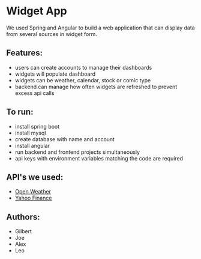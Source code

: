 # Widget App
We used Spring and Angular to build a web application that can display data from several sources in widget form.

## Features:
- users can create accounts to manage their dashboards
- widgets will populate dashboard
- widgets can be weather, calendar, stock or comic type
- backend can manage how often widgets are refreshed to prevent excess api calls

## To run:
- install spring boot
- install mysql
- create database with name and account 
- install angular
- run backend and frontend projects simultaneously
- api keys with environment variables matching the code are required

## API's we used:
- [Open Weather](https://openweathermap.org/)
- [Yahoo Finance](https://www.yahoofinanceapi.com/) 
    
## Authors:
- Gilbert
- Joe
- Alex
- Leo
